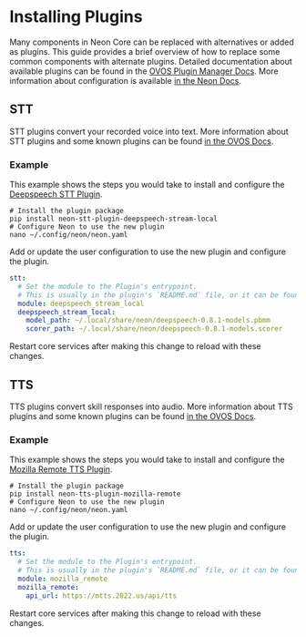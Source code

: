 # Installing Plugins
Many components in Neon Core can be replaced with alternatives or added as plugins.
This guide provides a brief overview of how to replace some common components with
alternate plugins. Detailed documentation about available plugins can be found in the 
[OVOS Plugin Manager Docs](https://openvoiceos.github.io/community-docs/OPM/).
More information about configuration is available 
[in the Neon Docs](https://neongeckocom.github.io/neon-docs/quick_reference/configuration/).

## STT
STT plugins convert your recorded voice into text. More information about 
STT plugins and some known plugins can be found 
[in the OVOS Docs](https://openvoiceos.github.io/community-docs/stt_plugins/).

### Example
This example shows the steps you would take to install and configure the
[Deepspeech STT Plugin](https://github.com/NeonGeckoCom/neon-stt-plugin-deepspeech_stream_local).

```shell
# Install the plugin package
pip install neon-stt-plugin-deepspeech-stream-local
# Configure Neon to use the new plugin
nano ~/.config/neon/neon.yaml
```

Add or update the user configuration to use the new plugin and configure the plugin.

```yaml
stt:
  # Set the module to the Plugin's entrypoint.
  # This is usually in the plugin's `README.md` file, or it can be found in `setup.py`
  module: deepspeech_stream_local
  deepspeech_stream_local:
    model_path: ~/.local/share/neon/deepspeech-0.8.1-models.pbmm
    scorer_path: ~/.local/share/neon/deepspeech-0.8.1-models.scorer
```

Restart core services after making this change to reload with these changes.

## TTS
TTS plugins convert skill responses into audio. More information about TTS plugins
and some known plugins can be found
[in the OVOS Docs](https://openvoiceos.github.io/community-docs/tts_plugins/).

### Example
This example shows the steps you would take to install and configure the
[Mozilla Remote TTS Plugin](https://github.com/NeonGeckoCom/neon-tts-plugin-mozilla_remote).

```shell
# Install the plugin package
pip install neon-tts-plugin-mozilla-remote
# Configure Neon to use the new plugin
nano ~/.config/neon/neon.yaml
```

Add or update the user configuration to use the new plugin and configure the plugin.

```yaml
tts:
  # Set the module to the Plugin's entrypoint.
  # This is usually in the plugin's `README.md` file, or it can be found in `setup.py`
  module: mozilla_remote
  mozilla_remote:
    api_url: https://mtts.2022.us/api/tts
```

Restart core services after making this change to reload with these changes.